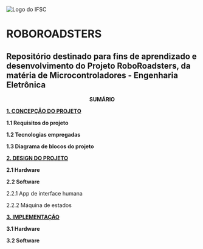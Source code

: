 ![Logo do IFSC](https://github.com/ciceroed/MCC1_IFSC_2023_02/blob/main/Equipe_Robo_Roadsters/imagens/ifsc_logo.png)

# ROBOROADSTERS
## Repositório destinado para fins de aprendizado e desenvolvimento do Projeto RoboRoadsters, da matéria de Microcontroladores - Engenharia Eletrônica

<p align=center>
<strong>SUMÁRIO</strong>

[**1.    CONCEPÇÃO DO PROJETO**](https://github.com/ciceroed/MCC1_IFSC_2023_02/blob/main/Equipe_Robo_Roadsters/conceive.md)<p>
**1.1   Requisitos do projeto**<p>
**1.2   Tecnologias empregadas**<p>
**1.3   Diagrama de blocos do projeto**<p>
[**2.    DESIGN DO PROJETO**](https://github.com/ciceroed/MCC1_IFSC_2023_02/blob/main/Equipe_Robo_Roadsters/design.md)<p>
**2.1   Hardware**<p>
**2.2   Software**<p>
2.2.1   App de interface humana<p>
2.2.2 Máquina de estados<p>
[**3.    IMPLEMENTAÇÃO**](https://github.com/ciceroed/MCC1_IFSC_2023_02/blob/main/Equipe_Robo_Roadsters/implement.md)<p>
**3.1   Hardware**<p>
**3.2   Software**<p>

